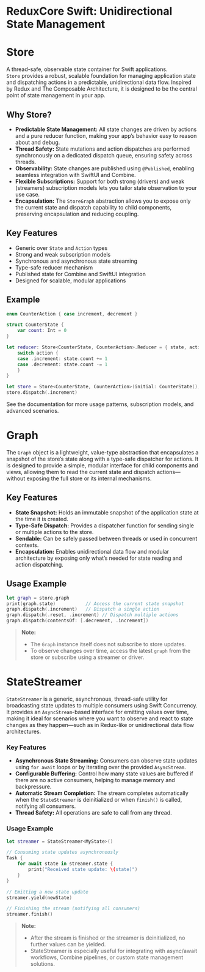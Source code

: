 # ReduxCore Swift: Unidirectional State Management# StoreA thread-safe, observable state container for Swift applications.  `Store` provides a robust, scalable foundation for managing application state and dispatching actions in a predictable, unidirectional data flow. Inspired by Redux and The Composable Architecture, it is designed to be the central point of state management in your app.## Why Store?- **Predictable State Management:** All state changes are driven by actions and a pure reducer function, making your app’s behavior easy to reason about and debug.- **Thread Safety:** State mutations and action dispatches are performed synchronously on a dedicated dispatch queue, ensuring safety across threads.- **Observability:** State changes are published using `@Published`, enabling seamless integration with SwiftUI and Combine.- **Flexible Subscriptions:** Support for both strong (drivers) and weak (streamers) subscription models lets you tailor state observation to your use case.- **Encapsulation:** The `StoreGraph` abstraction allows you to expose only the current state and dispatch capability to child components, preserving encapsulation and reducing coupling.## Key Features- Generic over `State` and `Action` types- Strong and weak subscription models- Synchronous and asynchronous state streaming- Type-safe reducer mechanism- Published state for Combine and SwiftUI integration- Designed for scalable, modular applications## Example```swiftenum CounterAction { case increment, decrement }struct CounterState {    var count: Int = 0}let reducer: Store<CounterState, CounterAction>.Reducer = { state, action in    switch action {    case .increment: state.count += 1    case .decrement: state.count -= 1    }}let store = Store<CounterState, CounterAction>(initial: CounterState(), reducer: reducer)store.dispatch(.increment)```See the documentation for more usage patterns, subscription models, and advanced scenarios.# GraphThe `Graph` object is a lightweight, value-type abstraction that encapsulates a snapshot of the store’s state along with a type-safe dispatcher for actions. It is designed to provide a simple, modular interface for child components and views, allowing them to read the current state and dispatch actions—without exposing the full store or its internal mechanisms.## Key Features- **State Snapshot:** Holds an immutable snapshot of the application state at the time it is created.- **Type-Safe Dispatch:** Provides a dispatcher function for sending single or multiple actions to the store.- **Sendable:** Can be safely passed between threads or used in concurrent contexts.- **Encapsulation:** Enables unidirectional data flow and modular architecture by exposing only what’s needed for state reading and action dispatching.## Usage Example```swiftlet graph = store.graphprint(graph.state)           // Access the current state snapshotgraph.dispatch(.increment)   // Dispatch a single actiongraph.dispatch(.reset, .increment) // Dispatch multiple actionsgraph.dispatch(contentsOf: [.decrement, .increment])```> **Note:**  > - The `Graph` instance itself does not subscribe to store updates.  > - To observe changes over time, access the latest `graph` from the store or subscribe using a streamer or driver.# StateStreamer`StateStreamer` is a generic, asynchronous, thread-safe utility for broadcasting state updates to multiple consumers using Swift Concurrency. It provides an `AsyncStream`-based interface for emitting values over time, making it ideal for scenarios where you want to observe and react to state changes as they happen—such as in Redux-like or unidirectional data flow architectures.### Key Features- **Asynchronous State Streaming:** Consumers can observe state updates using `for await` loops or by iterating over the provided `AsyncStream`.- **Configurable Buffering:** Control how many state values are buffered if there are no active consumers, helping to manage memory and backpressure.- **Automatic Stream Completion:** The stream completes automatically when the `StateStreamer` is deinitialized or when `finish()` is called, notifying all consumers.- **Thread Safety:** All operations are safe to call from any thread.### Usage Example```swiftlet streamer = StateStreamer<MyState>()// Consuming state updates asynchronouslyTask {    for await state in streamer.state {        print("Received state update: \(state)")    }}// Emitting a new state updatestreamer.yield(newState)// Finishing the stream (notifying all consumers)streamer.finish()```> **Note:**  > - After the stream is finished or the streamer is deinitialized, no further values can be yielded.> - StateStreamer is especially useful for integrating with async/await workflows, Combine pipelines, or custom state management solutions.